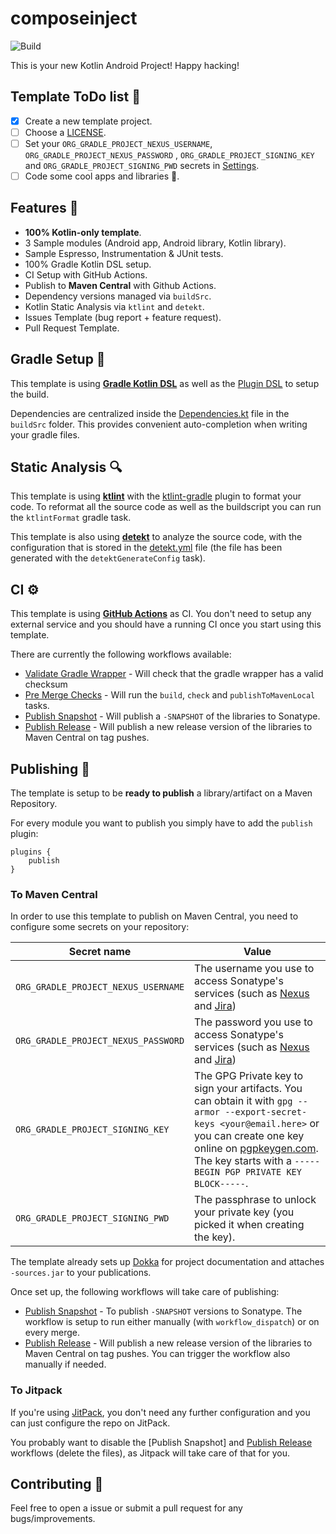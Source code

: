 # composeinject

![Build](https://github.com/Nonda95/ComposeInject/workflows/Pre%20Merge%20Checks/badge.svg)

This is your new Kotlin Android Project! Happy hacking!

## Template ToDo list 👣

- [x] Create a new template project.
- [ ] Choose
  a [LICENSE](https://github.com/Nonda95/ComposeInject/community/license/new?branch=master).
- [ ] Set your `ORG_GRADLE_PROJECT_NEXUS_USERNAME`, `ORG_GRADLE_PROJECT_NEXUS_PASSWORD`
  , `ORG_GRADLE_PROJECT_SIGNING_KEY` and `ORG_GRADLE_PROJECT_SIGNING_PWD` secrets
  in [Settings](https://github.com/Nonda95/ComposeInject/settings/secrets/actions).
- [ ] Code some cool apps and libraries 🚀.

## Features 🎨

- **100% Kotlin-only template**.
- 3 Sample modules (Android app, Android library, Kotlin library).
- Sample Espresso, Instrumentation & JUnit tests.
- 100% Gradle Kotlin DSL setup.
- CI Setup with GitHub Actions.
- Publish to **Maven Central** with Github Actions.
- Dependency versions managed via `buildSrc`.
- Kotlin Static Analysis via `ktlint` and `detekt`.
- Issues Template (bug report + feature request).
- Pull Request Template.

## Gradle Setup 🐘

This template is using [**Gradle Kotlin
DSL**](https://docs.gradle.org/current/userguide/kotlin_dsl.html) as well as
the [Plugin DSL](https://docs.gradle.org/current/userguide/plugins.html#sec:plugins_block) to setup
the build.

Dependencies are centralized inside the [Dependencies.kt](buildSrc/src/main/java/Dependencies.kt)
file in the `buildSrc` folder. This provides convenient auto-completion when writing your gradle
files.

## Static Analysis 🔍

This template is using [**ktlint**](https://github.com/pinterest/ktlint) with
the [ktlint-gradle](https://github.com/jlleitschuh/ktlint-gradle) plugin to format your code. To
reformat all the source code as well as the buildscript you can run the `ktlintFormat` gradle task.

This template is also using [**detekt**](https://github.com/detekt/detekt) to analyze the source
code, with the configuration that is stored in the [detekt.yml](config/detekt/detekt.yml) file (the
file has been generated with the `detektGenerateConfig` task).

## CI ⚙️

This template is using [**GitHub
Actions**](https://github.com/cortinico/kotlin-android-template/actions) as CI. You don't need to
setup any external service and you should have a running CI once you start using this template.

There are currently the following workflows available:

- [Validate Gradle Wrapper](.github/workflows/gradle-wrapper-validation.yml) - Will check that the
  gradle wrapper has a valid checksum
- [Pre Merge Checks](.github/workflows/pre-merge.yaml) - Will run the `build`, `check`
  and `publishToMavenLocal` tasks.
- [Publish Snapshot](.github/workflows/publish-snapshot.yaml) - Will publish a `-SNAPSHOT` of the
  libraries to Sonatype.
- [Publish Release](.github/workflows/publish-release.yaml) - Will publish a new release version of
  the libraries to Maven Central on tag pushes.

## Publishing 🚀

The template is setup to be **ready to publish** a library/artifact on a Maven Repository.

For every module you want to publish you simply have to add the `publish` plugin:

```
plugins {
    publish
}
```

### To Maven Central

In order to use this template to publish on Maven Central, you need to configure some secrets on
your repository:

| Secret name | Value |
| --- | --- | 
| `ORG_GRADLE_PROJECT_NEXUS_USERNAME` | The username you use to access Sonatype's services (such as [Nexus](https://oss.sonatype.org/) and [Jira](https://issues.sonatype.org/)) |
| `ORG_GRADLE_PROJECT_NEXUS_PASSWORD` | The password you use to access Sonatype's services (such as [Nexus](https://oss.sonatype.org/) and [Jira](https://issues.sonatype.org/)) |
| `ORG_GRADLE_PROJECT_SIGNING_KEY` | The GPG Private key to sign your artifacts. You can obtain it with `gpg --armor --export-secret-keys <your@email.here>` or you can create one key online on [pgpkeygen.com](https://pgpkeygen.com). The key starts with a `-----BEGIN PGP PRIVATE KEY BLOCK-----`. |
| `ORG_GRADLE_PROJECT_SIGNING_PWD` | The passphrase to unlock your private key (you picked it when creating the key). |

The template already sets up [Dokka](https://kotlin.github.io/dokka/) for project documentation and
attaches `-sources.jar` to your publications.

Once set up, the following workflows will take care of publishing:

- [Publish Snapshot](.github/workflows/publish-snapshot.yaml) - To publish `-SNAPSHOT` versions to
  Sonatype. The workflow is setup to run either manually (with `workflow_dispatch`) or on every
  merge.
- [Publish Release](.github/workflows/publish-release.yaml) - Will publish a new release version of
  the libraries to Maven Central on tag pushes. You can trigger the workflow also manually if
  needed.

### To Jitpack

If you're using [JitPack](https://jitpack.io/), you don't need any further configuration and you can
just configure the repo on JitPack.

You probably want to disable the [Publish Snapshot]
and [Publish Release](.github/workflows/publish-release.yaml) workflows (delete the files), as
Jitpack will take care of that for you.

## Contributing 🤝

Feel free to open a issue or submit a pull request for any bugs/improvements.
